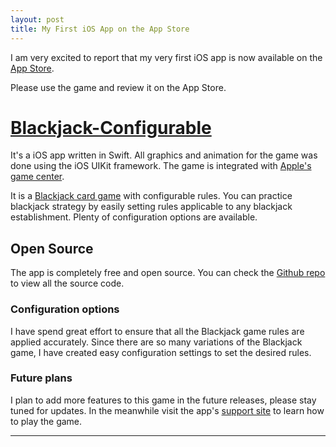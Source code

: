 ```yaml
---
layout: post
title: My First iOS App on the App Store
---
```


I am very excited to report that my very first iOS app is now available on the [App Store]( https://itunes.apple.com/us/app/blackjack-configurable/id975037070?ls=1&mt=8). 

<p class="message">
Please use the game and review it on the App Store.
</p>

# [Blackjack-Configurable]( https://itunes.apple.com/us/app/blackjack-configurable/id975037070?ls=1&mt=8)

It's a iOS app written in Swift. All graphics and animation for the game was done using the iOS UIKit framework. The game is integrated with [Apple's game center](https://developer.apple.com/game-center/).

It is a [Blackjack card game](http://en.wikipedia.org/wiki/Blackjack) with configurable rules. You can practice blackjack strategy by easily setting rules applicable to any blackjack establishment. Plenty of configuration options are available.  

## Open Source

The app is completely free and open source.  You can check the [Github repo](https://github.com/sameertotey/BlackJack) to view all the source code. 

### Configuration options
I have spend great effort to ensure that all the Blackjack game rules are applied accurately. Since there are so many variations of the Blackjack game, I have created easy configuration settings to set the desired rules.

### Future plans

I plan to add more features to this game in the future releases, please stay tuned for updates. In the meanwhile visit the app's [support site](http://www.sameertotey.com/BlackJack/) to learn how to play the game.

----


